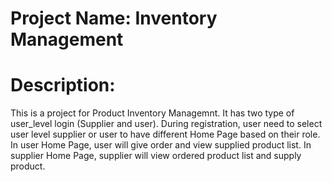 # Project Name: Inventory Management

# Description:
  This is a project for Product Inventory Managemnt. It has two type of user_level login (Supplier and user). During registration, user need to select user level supplier or user to have different Home Page based on their role. In user Home Page, user will give order and view supplied product list. In supplier Home Page, supplier will view ordered product list and supply product.
  
